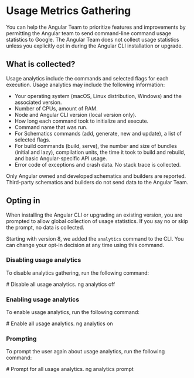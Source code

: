 # Usage Metrics Gathering

You can help the Angular Team to prioritize features and improvements by permitting the Angular team to send command-line command usage statistics to Google.
The Angular Team does not collect usage statistics unless you explicitly opt in during the Angular CLI installation or upgrade.

## What is collected?

Usage analytics include the commands and selected flags for each execution.
Usage analytics may include the following information:

*   Your operating system \(macOS, Linux distribution, Windows\) and the associated version.
*   Number of CPUs, amount of RAM.
*   Node and Angular CLI version \(local version only\).
*   How long each command took to initialize and execute.
*   Command name that was run.
*   For Schematics commands \(add, generate, new and update\), a list of selected flags.
*   For build commands \(build, serve\), the number and size of bundles \(initial and lazy\), compilation units, the time it took to build and rebuild, and basic Angular-specific API usage.
*   Error code of exceptions and crash data. No stack trace is collected.

Only Angular owned and developed schematics and builders are reported.
Third-party schematics and builders do not send data to the Angular Team.

## Opting in

When installing the Angular CLI or upgrading an existing version, you are prompted to allow global collection of usage statistics.
If you say no or skip the prompt, no data is collected.

Starting with version 8, we added the `analytics` command to the CLI.
You can change your opt-in decision at any time using this command.

### Disabling usage analytics

To disable analytics gathering, run the following command:

<code-example format="shell" language="shell">

&num; Disable all usage analytics.
ng analytics off

</code-example>

### Enabling usage analytics

To enable usage analytics, run the following command:

<code-example format="shell" language="shell">

&num; Enable all usage analytics.
ng analytics on

</code-example>

### Prompting

To prompt the user again about usage analytics, run the following command:

<code-example format="shell" language="shell">

&num; Prompt for all usage analytics.
ng analytics prompt

</code-example>
